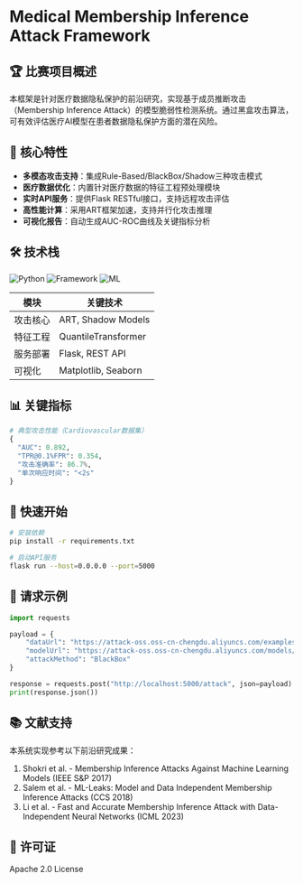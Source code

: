 # Medical Membership Inference Attack Framework

## 🏆 比赛项目概述

本框架是针对医疗数据隐私保护的前沿研究，实现基于成员推断攻击（Membership Inference Attack）的模型脆弱性检测系统。通过黑盒攻击算法，可有效评估医疗AI模型在患者数据隐私保护方面的潜在风险。

## 🚀 核心特性

- **多模态攻击支持**：集成Rule-Based/BlackBox/Shadow三种攻击模式
- **医疗数据优化**：内置针对医疗数据的特征工程预处理模块
- **实时API服务**：提供Flask RESTful接口，支持远程攻击评估
- **高性能计算**：采用ART框架加速，支持并行化攻击推理
- **可视化报告**：自动生成AUC-ROC曲线及关键指标分析

## 🛠️ 技术栈

![Python](https://img.shields.io/badge/Python-3.8%2B-blue)
![Framework](https://img.shields.io/badge/ART%20Framework-1.12-red)
![ML](https://img.shields.io/badge/scikit--learn-1.2-green)

| 模块              | 关键技术                 |
|-------------------|--------------------------|
| 攻击核心          | ART, Shadow Models       |
| 特征工程          | QuantileTransformer      |
| 服务部署          | Flask, REST API          |
| 可视化            | Matplotlib, Seaborn      |

## 📊 关键指标

```python
# 典型攻击性能（Cardiovascular数据集）
{
  "AUC": 0.892, 
  "TPR@0.1%FPR": 0.354,
  "攻击准确率": 86.7%,
  "单次响应时间": "<2s"
}
```

## 🚦 快速开始

```bash
# 安装依赖
pip install -r requirements.txt

# 启动API服务
flask run --host=0.0.0.0 --port=5000
```

## 📌 请求示例
```python
import requests

payload = {
    "dataUrl": "https://attack-oss.oss-cn-chengdu.aliyuncs.com/examples/cardio_data.xlsx",
    "modelUrl": "https://attack-oss.oss-cn-chengdu.aliyuncs.com/models/demo_model.pkl",
    "attackMethod": "BlackBox"
}

response = requests.post("http://localhost:5000/attack", json=payload)
print(response.json())
```

## 📚 文献支持
本系统实现参考以下前沿研究成果：
1. Shokri et al. - Membership Inference Attacks Against Machine Learning Models (IEEE S&P 2017)
2. Salem et al. - ML-Leaks: Model and Data Independent Membership Inference Attacks (CCS 2018)
3. Li et al. - Fast and Accurate Membership Inference Attack with Data-Independent Neural Networks (ICML 2023)

## 📄 许可证
Apache 2.0 License